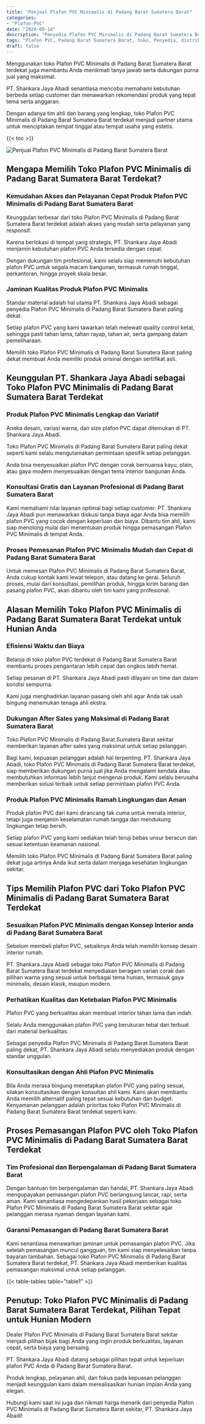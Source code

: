 ```yaml
---
title: "Penjual Plafon PVC Minimalis di Padang Barat Sumatera Barat"
categories: 
- "Plafon-PVC"
date: "2024-09-14"
description: "Penyedia Plafon PVC Minimalis di Padang Barat Sumatera Barat untuk tempat tinggal, office, serta ritel. Produk terbaik, pilihan motif, warna elegan, beserta servis pemasangan ditangani oleh tim ahli serta kepastian resmi!|Jasa distribusi Plafon PVC Minimalis di Padang Barat Sumatera Barat bagi kebutuhan hunian, perkantoran, atau ritel, dengan produk unggulan dan pemasangan oleh tenaga ahli ahli serta jaminan resmi.|Pilihan Plafon PVC Minimalis di Padang Barat Sumatera Barat yang terbukti bagi rumah, kantor, serta gerai, dengan material unggulan dan penempatan oleh tenaga ahli ahli serta garansi resmi.|Penyediaan Plafon PVC Minimalis di Padang Barat Sumatera Barat untuk hunian, kantor, dan toko, dengan plafon berkualitas dan pemasangan ditangani oleh tim ahli, disertai beserta garansi resmi.}"
tags: "Plafon PVC, Padang Barat Sumatera Barat, toko, Penyedia, distributor"
draft: false
---
```


Menggunakan toko Plafon PVC Minimalis di Padang Barat Sumatera Barat terdekat juga membantu Anda menikmati tanya jawab serta dukungan purna jual yang maksimal.

PT. Shankara Jaya Abadi senantiasa mencoba memahami kebutuhan berbeda setiap customer dan menawarkan rekomendasi produk yang tepat tema serta anggaran.

Dengan adanya tim ahli dan barang yang lengkap, toko Plafon PVC Minimalis di Padang Barat Sumatera Barat terdekat menjadi partner utama untuk menciptakan tempat tinggal atau tempat usaha yang estetis.

{{< toc >}}

![Penjual Plafon PVC Minimalis di Padang Barat Sumatera Barat](/images/Plafon-PVC/Penjual-Plafon-PVC-Minimalis-di-Padang-Barat-Sumatera-Barat.png)


## Mengapa Memilih Toko Plafon PVC Minimalis di Padang Barat Sumatera Barat Terdekat?

### Kemudahan Akses dan Pelayanan Cepat Produk Plafon PVC Minimalis di Padang Barat Sumatera Barat

Keunggulan terbesar dari toko Plafon PVC Minimalis di Padang Barat Sumatera Barat terdekat adalah akses yang mudah serta pelayanan yang responsif.

Karena berlokasi di tempat yang strategis, PT. Shankara Jaya Abadi menjamin kebutuhan plafon PVC Anda tersedia dengan cepat.

Dengan dukungan tim profesional, kami selalu siap memenuhi kebutuhan plafon PVC untuk segala macam bangunan, termasuk rumah tinggal, perkantoran, hingga proyek skala besar.

### Jaminan Kualitas Produk Plafon PVC Minimalis

Standar material adalah hal utama PT. Shankara Jaya Abadi sebagai penyedia Plafon PVC Minimalis di Padang Barat Sumatera Barat paling dekat.

Setiap plafon PVC yang kami tawarkan telah melewati quality control ketat, sehingga pasti tahan lama, tahan rayap, tahan air, serta gampang dalam pemeliharaan.

Memilih toko Plafon PVC Minimalis di Padang Barat Sumatera Barat paling dekat membuat Anda memiliki produk orisinal dengan sertifikat asli.

## Keunggulan PT. Shankara Jaya Abadi sebagai Toko Plafon PVC Minimalis di Padang Barat Sumatera Barat Terdekat

### Produk Plafon PVC Minimalis Lengkap dan Variatif

Aneka desain, variasi warna, dan size plafon PVC dapat ditemukan di PT. Shankara Jaya Abadi.

Toko Plafon PVC Minimalis di Padang Barat Sumatera Barat paling dekat seperti kami selalu mengutamakan permintaan spesifik setiap pelanggan.

Anda bisa menyesuaikan plafon PVC dengan corak bernuansa kayu, plain, atau gaya modern menyesuaikan dengan tema interior bangunan Anda.

### Konsultasi Gratis dan Layanan Profesional di Padang Barat Sumatera Barat

Kami memahami nilai layanan optimal bagi setiap customer. PT. Shankara Jaya Abadi pun menawarkan diskusi tanpa biaya agar Anda bisa memilih plafon PVC yang cocok dengan keperluan dan biaya. Dibantu tim ahli, kami siap menolong mulai dari menentukan produk hingga pemasangan Plafon PVC Minimalis di tempat Anda.

### Proses Pemesanan Plafon PVC Minimalis Mudah dan Cepat di Padang Barat Sumatera Barat

Untuk memesan Plafon PVC Minimalis di Padang Barat Sumatera Barat, Anda cukup kontak kami lewat telepon, atau datang ke gerai. Seluruh proses, mulai dari konsultasi, pemilihan produk, hingga kirim barang dan pasang plafon PVC, akan dibantu oleh tim kami yang profesional.

## Alasan Memilih Toko Plafon PVC Minimalis di Padang Barat Sumatera Barat Terdekat untuk Hunian Anda

### Efisiensi Waktu dan Biaya

Belanja di toko plafon PVC terdekat di Padang Barat Sumatera Barat membantu proses pengantaran lebih cepat dan ongkos lebih hemat.

Setiap pesanan di PT. Shankara Jaya Abadi pasti dilayani on time dan dalam kondisi sempurna.

Kami juga menghadirkan layanan pasang oleh ahli agar Anda tak usah bingung menemukan tenaga ahli ekstra.

### Dukungan After Sales yang Maksimal di Padang Barat Sumatera Barat

Toko Plafon PVC Minimalis di Padang Barat Sumatera Barat sekitar memberikan layanan after sales yang maksimal untuk setiap pelanggan.

Bagi kami, kepuasan pelanggan adalah hal terpenting. PT. Shankara Jaya Abadi, toko Plafon PVC Minimalis di Padang Barat Sumatera Barat terdekat, siap memberikan dukungan purna jual jika Anda mengalami kendala atau membutuhkan informasi lebih lanjut mengenai produk. Kami selalu berusaha memberikan solusi terbaik untuk setiap permintaan plafon PVC Anda.

### Produk Plafon PVC Minimalis Ramah Lingkungan dan Aman

Produk plafon PVC dari kami dirancang tak cuma untuk menata interior, tetapi juga menjamin keselamatan rumah tangga dan mendukung lingkungan tetap bersih.

Setiap plafon PVC yang kami sediakan telah teruji bebas unsur beracun dan sesuai ketentuan keamanan nasional.

Memilih toko Plafon PVC Minimalis di Padang Barat Sumatera Barat paling dekat juga artinya Anda ikut serta dalam menjaga kesehatan lingkungan sekitar.

## Tips Memilih Plafon PVC dari Toko Plafon PVC Minimalis di Padang Barat Sumatera Barat Terdekat

### Sesuaikan Plafon PVC Minimalis dengan Konsep Interior anda di Padang Barat Sumatera Barat

Sebelum membeli plafon PVC, sebaiknya Anda telah memilih konsep desain interior rumah.

PT. Shankara Jaya Abadi sebagai toko Plafon PVC Minimalis di Padang Barat Sumatera Barat terdekat menyediakan beragam varian corak dan pilihan warna yang sesuai untuk berbagai tema hunian, termasuk gaya minimalis, desain klasik, maupun modern.

### Perhatikan Kualitas dan Ketebalan Plafon PVC Minimalis

Plafon PVC yang berkualitas akan membuat interior tahan lama dan indah.

Selalu Anda menggunakan plafon PVC yang berukuran tebal dan terbuat dari material berkualitas.

Sebagai penyedia Plafon PVC Minimalis di Padang Barat Sumatera Barat paling dekat, PT. Shankara Jaya Abadi selalu menyediakan produk dengan standar unggulan.

### Konsultasikan dengan Ahli Plafon PVC Minimalis

Bila Anda merasa bingung menetapkan plafon PVC yang paling sesuai, silakan konsultasikan dengan konsultan ahli kami. Kami akan membantu Anda memilih alternatif paling tepat sesuai kebutuhan dan budget. Kenyamanan pelanggan adalah prioritas toko Plafon PVC Minimalis di Padang Barat Sumatera Barat terdekat seperti kami.

## Proses Pemasangan Plafon PVC oleh Toko Plafon PVC Minimalis di Padang Barat Sumatera Barat Terdekat

### Tim Profesional dan Berpengalaman di Padang Barat Sumatera Barat

Dengan bantuan tim berpengalaman dan handal, PT. Shankara Jaya Abadi mengupayakan pemasangan plafon PVC berlangsung lancar, rapi, serta aman. Kami senantiasa mengedepankan hasil pekerjaan sebagai toko Plafon PVC Minimalis di Padang Barat Sumatera Barat sekitar agar pelanggan merasa nyaman dengan layanan kami.

### Garansi Pemasangan di Padang Barat Sumatera Barat

Kami senantiasa menawarkan jaminan untuk pemasangan plafon PVC. Jika setelah pemasangan muncul gangguan, tim kami siap menyelesaikan tanpa bayaran tambahan. Sebagai toko Plafon PVC Minimalis di Padang Barat Sumatera Barat terdekat, PT. Shankara Jaya Abadi memberikan kualitas pemasangan maksimal untuk setiap pelanggan.

{{< table-tables table="table1" >}}

## Penutup: Toko Plafon PVC Minimalis di Padang Barat Sumatera Barat Terdekat, Pilihan Tepat untuk Hunian Modern

Dealer Plafon PVC Minimalis di Padang Barat Sumatera Barat sekitar menjadi pilihan bijak bagi Anda yang ingin produk berkualitas, layanan cepat, serta biaya yang bersaing.

PT. Shankara Jaya Abadi datang sebagai pilihan tepat untuk keperluan plafon PVC Anda di Padang Barat Sumatera Barat.

Produk lengkap, pelayanan ahli, dan fokus pada kepuasan pelanggan menjadi keunggulan kami dalam merealisasikan hunian impian Anda yang elegan.

Hubungi kami saat ini juga dan nikmati harga menarik dari penyedia Plafon PVC Minimalis di Padang Barat Sumatera Barat sekitar, PT. Shankara Jaya Abadi!